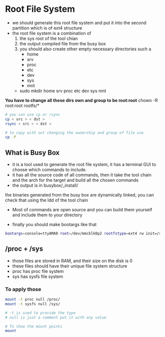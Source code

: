 # Root File System

- we should generate this root file system and put it into the second partition which is of ext4 structure
- the root file system is a combination of 
    1. the sys root of the tool chian
    2. the output compiled file from the busy box
    3. you should also create other empty necessary directories such a
        - home 
        - srv 
        - proc 
        - etc 
        - dev 
        - sys 
        - mnt
    - sudo mkdir home srv proc etc dev sys mnt

**You have to change all these dirs own and group to be root:root**
chown -R root:root rootfs/*

```bash
# you can use cp or rsync
cp < src > < dst >
rsync < src > < dst >

# to copy with out changing the ownership and group of file use 
cp -P
```


## What is Busy Box
- it is a tool used to generate the root file system, it has a terminal GUI to choose which commands to include.
- it has all the source code of all commands, then it take the tool chain and the arch for  the target and build all the chosen commands
- the output is in busybox/_install/

the binaries generated from the busy box are dynamically linked, you can check that using the ldd of the tool chain 

- Most of commands are open source and you can build them yourself and include them to your directory

- finally you should make bootargs like that
```bash
bootargs=console=ttyAMA0 root=/dev/mmcblk0p2 rootfstype=ext4 rw init=/sbin/init
```

## /proc + /sys
- those files are stored in RAM, and their size on the disk is 0
- these files should have their unique file system structure 
- proc has proc file system 
- sys has sysfs file system

### To apply those 
```bash
mount -t proc null /proc/
mount -t sysfs null /sys/

# -t is used to provide the type
# null is just a comment put it with any value 

# To show the mount points 
mount
```

